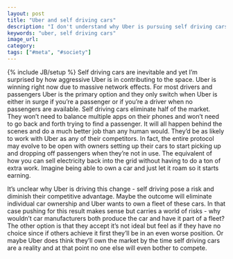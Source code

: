 ```yaml
---
layout: post
title: "Uber and self driving cars"
description: "I don't understand why Uber is pursuing self driving cars so aggressively. It only carries risks and hurts their compettive advantage."
keywords: "uber, self driving cars"
image_url:
category:
tags: ["#meta", "#society"]
---
```

{% include JB/setup %}
Self driving cars are inevitable and yet I’m surprised by how aggressive Uber is in contributing to the space. Uber is winning right now due to massive network effects. For most drivers and passengers Uber is the primary option and they only switch when Uber is either in surge if you’re a passenger or if you’re a driver when no passengers are available. Self driving cars eliminate half of the market. They won’t need to balance multiple apps on their phones and won’t need to go back and forth trying to find a passenger. It will all happen behind the scenes and do a much better job than any human would. They’d be as likely to work with Uber as any of their competitors. In fact, the entire protocol may evolve to be open with owners setting up their cars to start picking up and dropping off passengers when they’re not in use. The equivalent of how you can sell electricity back into the grid without having to do a ton of extra work. Imagine being able to own a car and just let it roam so it starts earning.

It’s unclear why Uber is driving this change - self driving pose a risk and diminish their competitive advantage. Maybe the outcome will eliminate individual car ownership and Uber wants to own a fleet of these cars. In that case pushing for this result makes sense but carries a world of risks - why wouldn’t car manufacturers both produce the car and have it part of a fleet? The other option is that they accept it’s not ideal but feel as if they have no choice since if others achieve it first they’ll be in an even worse position. Or maybe Uber does think they’ll own the market by the time self driving cars are a reality and at that point no one else will even bother to compete.
